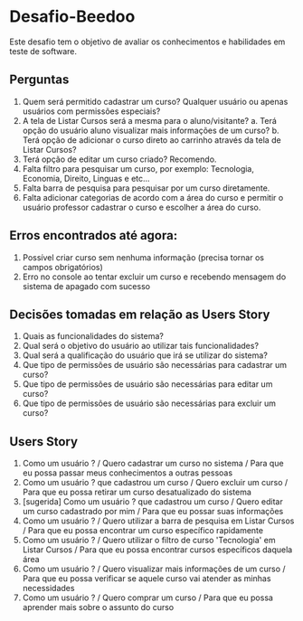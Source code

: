 # Desafio-Beedoo
Este desafio tem o objetivo de avaliar os conhecimentos e habilidades em teste de software.

## Perguntas
1. Quem será permitido cadastrar um curso? Qualquer usuário ou apenas usuários com permissões especiais?
2. A tela de Listar Cursos será a mesma para o aluno/visitante?
  a. Terá opção do usuário aluno visualizar mais informações de um curso?
  b. Terá opção de adicionar o curso direto ao carrinho através da tela de Listar Cursos?
4. Terá opção de editar um curso criado? Recomendo.
5. Falta filtro para pesquisar um curso, por exemplo: Tecnologia, Economia, Direito, Linguas e etc...
6. Falta barra de pesquisa para pesquisar por um curso diretamente.
7. Falta adicionar categorias de acordo com a área do curso e permitir o usuário professor cadastrar o curso e escolher a área do curso.
   

## Erros encontrados até agora:
1. Possível criar curso sem nenhuma informação (precisa tornar os campos obrigatórios)
2. Erro no console ao tentar excluir um curso e recebendo mensagem do sistema de apagado com sucesso

## Decisões tomadas em relação as Users Story
1. Quais as funcionalidades do sistema?
2. Qual será o objetivo do usuário ao utilizar tais funcionalidades?
3. Qual será a qualificação do usuário que irá se utilizar do sistema?
4. Que tipo de permissões de usuário são necessárias para cadastrar um curso?
5. Que tipo de permissões de usuário são necessárias para editar um curso?
6. Que tipo de permissões de usuário são necessárias para excluir um curso?

## Users Story
1. Como um usuário ? / Quero cadastrar um curso no sistema / Para que eu possa passar meus conhecimentos a outras pessoas
2. Como um usuário ? que cadastrou um curso / Quero excluir um curso / Para que eu possa retirar um curso desatualizado do sistema
3. [sugerida] Como um usuário ? que cadastrou um curso / Quero editar um curso cadastrado por mim / Para que eu possar suas informações 
4. Como um usuário ? / Quero utilizar a barra de pesquisa em Listar Cursos / Para que eu possa encontrar um curso específico rapidamente
5. Como um usuário ? / Quero utilizar o filtro de curso 'Tecnologia' em Listar Cursos / Para que eu possa encontrar cursos específicos daquela área
6. Como um usuário ? / Quero visualizar mais informações de um curso / Para que eu possa verificar se aquele curso vai atender as minhas necessidades
7. Como um usuário ? / Quero comprar um curso / Para que eu possa aprender mais sobre o assunto do curso

